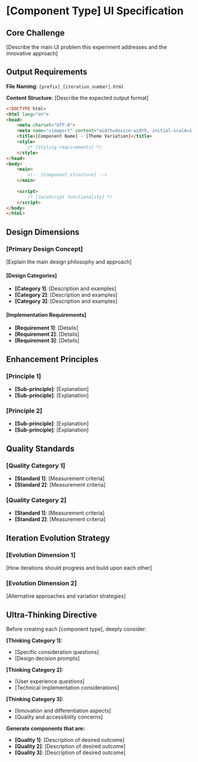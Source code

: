 # [Component Type] UI Specification

## Core Challenge
[Describe the main UI problem this experiment addresses and the innovative approach]

## Output Requirements

**File Naming**: `[prefix]_[iteration_number].html`

**Content Structure**: [Describe the expected output format]
```html
<!DOCTYPE html>
<html lang="en">
<head>
    <meta charset="UTF-8">
    <meta name="viewport" content="width=device-width, initial-scale=1.0">
    <title>[Component Name] - [Theme Variation]</title>
    <style>
        /* [Styling requirements] */
    </style>
</head>
<body>
    <main>
        <!-- [Component structure] -->
    </main>
    
    <script>
        /* [JavaScript functionality] */
    </script>
</body>
</html>
```

## Design Dimensions

### **[Primary Design Concept]**
[Explain the main design philosophy and approach]

#### **[Design Categories]**
- **[Category 1]**: [Description and examples]
- **[Category 2]**: [Description and examples]
- **[Category 3]**: [Description and examples]

#### **[Implementation Requirements]**
- **[Requirement 1]**: [Details]
- **[Requirement 2]**: [Details]
- **[Requirement 3]**: [Details]

## Enhancement Principles

### **[Principle 1]**
- **[Sub-principle]**: [Explanation]
- **[Sub-principle]**: [Explanation]

### **[Principle 2]**
- **[Sub-principle]**: [Explanation]
- **[Sub-principle]**: [Explanation]

## Quality Standards

### **[Quality Category 1]**
- **[Standard 1]**: [Measurement criteria]
- **[Standard 2]**: [Measurement criteria]

### **[Quality Category 2]**
- **[Standard 1]**: [Measurement criteria]
- **[Standard 2]**: [Measurement criteria]

## Iteration Evolution Strategy

### **[Evolution Dimension 1]**
[How iterations should progress and build upon each other]

### **[Evolution Dimension 2]**
[Alternative approaches and variation strategies]

## Ultra-Thinking Directive

Before creating each [component type], deeply consider:

**[Thinking Category 1]:**
- [Specific consideration questions]
- [Design decision prompts]

**[Thinking Category 2]:**
- [User experience questions]
- [Technical implementation considerations]

**[Thinking Category 3]:**
- [Innovation and differentiation aspects]
- [Quality and accessibility concerns]

**Generate components that are:**
- **[Quality 1]**: [Description of desired outcome]
- **[Quality 2]**: [Description of desired outcome]
- **[Quality 3]**: [Description of desired outcome]